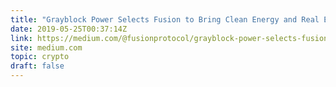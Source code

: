 ```yaml
---
title: "Grayblock Power Selects Fusion to Bring Clean Energy and Real Estate Digital Asset Investments to…"
date: 2019-05-25T00:37:14Z
link: https://medium.com/@fusionprotocol/grayblock-power-selects-fusion-to-bring-clean-energy-and-real-estate-digital-asset-investments-to-568ffc5b8ffc?utm_medium=RSS&utm_source=hune
site: medium.com
topic: crypto
draft: false
---
```

